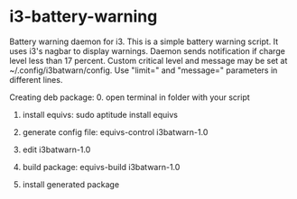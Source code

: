 i3-battery-warning
==================

Battery warning daemon for i3.
This is a simple battery warning script. It uses i3's nagbar to display warnings.
Daemon sends notification if charge level less than 17 percent. Custom critical level and message may be set at ~/.config/i3batwarn/config. Use "limit=" and "message=" parameters in different lines.

Creating deb package:
0. open terminal in folder with your script

1. install equivs:
sudo aptitude install equivs

2. generate config file:
equivs-control i3batwarn-1.0

3. edit i3batwarn-1.0

4. build package:
equivs-build i3batwarn-1.0

5. install generated package
